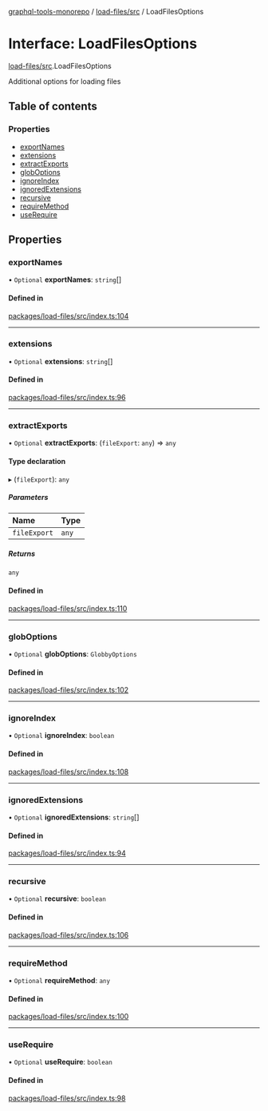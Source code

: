 [graphql-tools-monorepo](../README) / [load-files/src](../modules/load_files_src) / LoadFilesOptions

# Interface: LoadFilesOptions

[load-files/src](../modules/load_files_src).LoadFilesOptions

Additional options for loading files

## Table of contents

### Properties

- [exportNames](load_files_src.LoadFilesOptions#exportnames)
- [extensions](load_files_src.LoadFilesOptions#extensions)
- [extractExports](load_files_src.LoadFilesOptions#extractexports)
- [globOptions](load_files_src.LoadFilesOptions#globoptions)
- [ignoreIndex](load_files_src.LoadFilesOptions#ignoreindex)
- [ignoredExtensions](load_files_src.LoadFilesOptions#ignoredextensions)
- [recursive](load_files_src.LoadFilesOptions#recursive)
- [requireMethod](load_files_src.LoadFilesOptions#requiremethod)
- [useRequire](load_files_src.LoadFilesOptions#userequire)

## Properties

### exportNames

• `Optional` **exportNames**: `string`[]

#### Defined in

[packages/load-files/src/index.ts:104](https://github.com/ardatan/graphql-tools/blob/master/packages/load-files/src/index.ts#L104)

---

### extensions

• `Optional` **extensions**: `string`[]

#### Defined in

[packages/load-files/src/index.ts:96](https://github.com/ardatan/graphql-tools/blob/master/packages/load-files/src/index.ts#L96)

---

### extractExports

• `Optional` **extractExports**: (`fileExport`: `any`) => `any`

#### Type declaration

▸ (`fileExport`): `any`

##### Parameters

| Name         | Type  |
| :----------- | :---- |
| `fileExport` | `any` |

##### Returns

`any`

#### Defined in

[packages/load-files/src/index.ts:110](https://github.com/ardatan/graphql-tools/blob/master/packages/load-files/src/index.ts#L110)

---

### globOptions

• `Optional` **globOptions**: `GlobbyOptions`

#### Defined in

[packages/load-files/src/index.ts:102](https://github.com/ardatan/graphql-tools/blob/master/packages/load-files/src/index.ts#L102)

---

### ignoreIndex

• `Optional` **ignoreIndex**: `boolean`

#### Defined in

[packages/load-files/src/index.ts:108](https://github.com/ardatan/graphql-tools/blob/master/packages/load-files/src/index.ts#L108)

---

### ignoredExtensions

• `Optional` **ignoredExtensions**: `string`[]

#### Defined in

[packages/load-files/src/index.ts:94](https://github.com/ardatan/graphql-tools/blob/master/packages/load-files/src/index.ts#L94)

---

### recursive

• `Optional` **recursive**: `boolean`

#### Defined in

[packages/load-files/src/index.ts:106](https://github.com/ardatan/graphql-tools/blob/master/packages/load-files/src/index.ts#L106)

---

### requireMethod

• `Optional` **requireMethod**: `any`

#### Defined in

[packages/load-files/src/index.ts:100](https://github.com/ardatan/graphql-tools/blob/master/packages/load-files/src/index.ts#L100)

---

### useRequire

• `Optional` **useRequire**: `boolean`

#### Defined in

[packages/load-files/src/index.ts:98](https://github.com/ardatan/graphql-tools/blob/master/packages/load-files/src/index.ts#L98)
